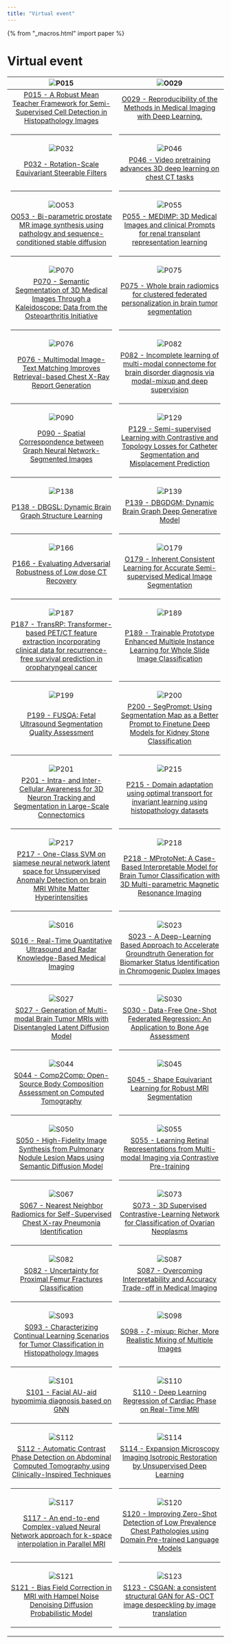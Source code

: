 ```yaml
---
title: "Virtual event"
---
```

{% from "_macros.html" import paper %}
# Virtual event
<style>
        td {
        width: 50%;
        }
</style>

| ![P015](/virtual/thumbnail/P015.jpg) | ![O029](/virtual/thumbnail/O029.jpg) |
|:-:|:-:|
| [P015 - A Robust Mean Teacher Framework for Semi-Supervised Cell Detection in Histopathology Images](papers/P015.html) | [O029 - Reproducibility of the Methods in Medical Imaging with Deep Learning.](papers/O029.html)  |
| <hr> | <hr> |
| ![P032](/virtual/thumbnail/P032.jpg) | ![P046](/virtual/thumbnail/P046.jpg) |
| [P032 - Rotation-Scale Equivariant Steerable Filters](papers/P032.html) | [P046 - Video pretraining advances 3D deep learning on chest CT tasks](papers/P046.html)  |
| <hr> | <hr> |
| ![O053](/virtual/thumbnail/O053.jpg) | ![P055](/virtual/thumbnail/P055.jpg) |
| [O053 - Bi-parametric prostate MR image synthesis using pathology and sequence-conditioned stable diffusion](papers/O053.html) | [P055 - MEDIMP: 3D Medical Images and clinical Prompts for renal transplant representation learning](papers/P055.html)  |
| <hr> | <hr> |
| ![P070](/virtual/thumbnail/P070.jpg) | ![P075](/virtual/thumbnail/P075.jpg) |
| [P070 - Semantic Segmentation of 3D Medical Images Through a Kaleidoscope: Data from the Osteoarthritis Initiative](papers/P070.html) | [P075 - Whole brain radiomics for clustered federated personalization in brain tumor segmentation](papers/P075.html)  |
| <hr> | <hr> |
| ![P076](/virtual/thumbnail/P076.jpg) | ![P082](/virtual/thumbnail/P082.jpg) |
| [P076 - Multimodal Image-Text Matching Improves Retrieval-based Chest X-Ray Report Generation](papers/P076.html) | [P082 - Incomplete learning of multi-modal connectome for brain disorder diagnosis via modal-mixup and deep supervision](papers/P082.html)  |
| <hr> | <hr> |
| ![P090](/virtual/thumbnail/P090.jpg) | ![P129](/virtual/thumbnail/P129.jpg) |
| [P090 - Spatial Correspondence between Graph Neural Network-Segmented Images](papers/P090.html) | [P129 - Semi-supervised Learning with Contrastive and Topology Losses for Catheter Segmentation and Misplacement Prediction](papers/P129.html)  |
| <hr> | <hr> |
| ![P138](/virtual/thumbnail/P138.jpg) | ![P139](/virtual/thumbnail/P139.jpg) |
| [P138 - DBGSL: Dynamic Brain Graph Structure Learning](papers/P138.html) | [P139 - DBGDGM: Dynamic Brain Graph Deep Generative Model](papers/P139.html)  |
| <hr> | <hr> |
| ![P166](/virtual/thumbnail/P166.jpg) | ![O179](/virtual/thumbnail/O179.jpg) |
| [P166 - Evaluating Adversarial Robustness of Low dose CT Recovery](papers/P166.html) | [O179 - Inherent Consistent Learning for Accurate Semi-supervised Medical Image Segmentation](papers/O179.html)  |
| <hr> | <hr> |
| ![P187](/virtual/thumbnail/P187.jpg) | ![P189](/virtual/thumbnail/P189.jpg) |
| [P187 - TransRP: Transformer-based PET/CT feature extraction incorporating clinical data for recurrence-free survival prediction in oropharyngeal cancer](papers/P187.html) | [P189 - Trainable Prototype Enhanced Multiple Instance Learning for Whole Slide Image Classification](papers/P189.html)  |
| <hr> | <hr> |
| ![P199](/virtual/thumbnail/P199.jpg) | ![P200](/virtual/thumbnail/P200.jpg) |
| [P199 - FUSQA: Fetal Ultrasound Segmentation Quality Assessment](papers/P199.html) | [P200 - SegPrompt: Using Segmentation Map as a Better Prompt to Finetune Deep Models for Kidney Stone Classification](papers/P200.html)  |
| <hr> | <hr> |
| ![P201](/virtual/thumbnail/P201.jpg) | ![P215](/virtual/thumbnail/P215.jpg) |
| [P201 - Intra- and Inter-Cellular Awareness for 3D Neuron Tracking and Segmentation in Large-Scale Connectomics](papers/P201.html) | [P215 - Domain adaptation using optimal transport for invariant learning using histopathology datasets](papers/P215.html)  |
| <hr> | <hr> |
| ![P217](/virtual/thumbnail/P217.jpg) | ![P218](/virtual/thumbnail/P218.jpg) |
| [P217 - One-Class SVM on siamese neural network latent space for Unsupervised Anomaly Detection on brain MRI White Matter Hyperintensities](papers/P217.html) | [P218 - MProtoNet: A Case-Based Interpretable Model for Brain Tumor Classification with 3D Multi-parametric Magnetic Resonance Imaging](papers/P218.html)  |
| <hr> | <hr> |
| ![S016](/virtual/thumbnail/S016.jpg) | ![S023](/virtual/thumbnail/S023.jpg) |
| [S016 - Real-Time Quantitative Ultrasound and Radar Knowledge-Based Medical Imaging](papers/S016.html) | [S023 - A Deep-Learning Based Approach to Accelerate Groundtruth Generation for Biomarker Status Identification in Chromogenic Duplex Images](papers/S023.html)  |
| <hr> | <hr> |
| ![S027](/virtual/thumbnail/S027.jpg) | ![S030](/virtual/thumbnail/S030.jpg) |
| [S027 - Generation of Multi-modal Brain Tumor MRIs with Disentangled Latent Diffusion Model](papers/S027.html) | [S030 - Data-Free One-Shot Federated Regression: An Application to Bone Age Assessment](papers/S030.html)  |
| <hr> | <hr> |
| ![S044](/virtual/thumbnail/S044.jpg) | ![S045](/virtual/thumbnail/S045.jpg) |
| [S044 - Comp2Comp: Open-Source Body Composition Assessment on Computed Tomography](papers/S044.html) | [S045 - Shape Equivariant Learning for Robust MRI Segmentation](papers/S045.html)  |
| <hr> | <hr> |
| ![S050](/virtual/thumbnail/S050.jpg) | ![S055](/virtual/thumbnail/S055.jpg) |
| [S050 - High-Fidelity Image Synthesis from Pulmonary Nodule Lesion Maps using Semantic Diffusion Model](papers/S050.html) | [S055 - Learning Retinal Representations from Multi-modal Imaging via Contrastive Pre-training](papers/S055.html)  |
| <hr> | <hr> |
| ![S067](/virtual/thumbnail/S067.jpg) | ![S073](/virtual/thumbnail/S073.jpg) |
| [S067 - Nearest Neighbor Radiomics for Self-Supervised Chest X-ray Pneumonia Identification](papers/S067.html) | [S073 - 3D Supervised Contrastive-Learning Network for Classification of Ovarian Neoplasms](papers/S073.html)  |
| <hr> | <hr> |
| ![S082](/virtual/thumbnail/S082.jpg) | ![S087](/virtual/thumbnail/S087.jpg) |
| [S082 - Uncertainty for Proximal Femur Fractures Classification](papers/S082.html) | [S087 - Overcoming Interpretability and Accuracy Trade-off in Medical Imaging](papers/S087.html)  |
| <hr> | <hr> |
| ![S093](/virtual/thumbnail/S093.jpg) | ![S098](/virtual/thumbnail/S098.jpg) |
| [S093 - Characterizing Continual Learning Scenarios for Tumor Classification in Histopathology Images](papers/S093.html) | [S098 - ζ-mixup: Richer, More Realistic Mixing of Multiple Images](papers/S098.html)  |
| <hr> | <hr> |
| ![S101](/virtual/thumbnail/S101.jpg) | ![S110](/virtual/thumbnail/S110.jpg) |
| [S101 - Facial AU-aid hypomimia diagnosis based on GNN](papers/S101.html) | [S110 - Deep Learning Regression of Cardiac Phase on Real-Time MRI](papers/S110.html)  |
| <hr> | <hr> |
| ![S112](/virtual/thumbnail/S112.jpg) | ![S114](/virtual/thumbnail/S114.jpg) |
| [S112 - Automatic Contrast Phase Detection on Abdominal Computed Tomography using Clinically-Inspired Techniques](papers/S112.html) | [S114 - Expansion Microscopy Imaging Isotropic Restoration by Unsupervised Deep Learning](papers/S114.html)  |
| <hr> | <hr> |
| ![S117](/virtual/thumbnail/S117.jpg) | ![S120](/virtual/thumbnail/S120.jpg) |
| [S117 - An end-to-end Complex-valued Neural Network approach for k-space interpolation in Parallel MRI](papers/S117.html) | [S120 - Improving Zero-Shot Detection of Low Prevalence Chest Pathologies using Domain Pre-trained Language Models](papers/S120.html)  |
| <hr> | <hr> |
| ![S121](/virtual/thumbnail/S121.jpg) | ![S123](/virtual/thumbnail/S123.jpg) |
| [S121 - Bias Field Correction in MRI with Hampel Noise Denoising Diffusion Probabilistic Model](papers/S121.html) | [S123 - CSGAN: a consistent structural GAN for AS-OCT image despeckling by image translation](papers/S123.html)  |
| <hr> | <hr> |

